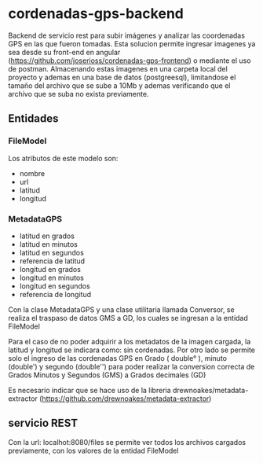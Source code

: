 # cordenadas-gps-backend
Backend de servicio rest para subir imágenes y analizar las coordenadas GPS en las que fueron tomadas.
Esta solucion permite ingresar imagenes ya sea desde su front-end en angular (https://github.com/joserioss/cordenadas-gps-frontend) o mediante el uso de postman.
Almacenando estas imagenes en una carpeta local del proyecto y ademas en una base de datos (postgreesql), limitandose el tamaño del archivo que se sube a 10Mb 
y ademas verificando que el archivo que se suba no exista previamente.

## Entidades
### FileModel
Los atributos de este modelo son: 
- nombre
- url
- latitud
- longitud

### MetadataGPS
- latitud en grados
- latitud en minutos
- latitud en segundos
- referencia de latitud
- longitud en grados
- longitud en minutos
- longitud en segundos
- referencia de longitud

Con la clase MetadataGPS y una clase utilitaria llamada Conversor, se realiza el traspaso de datos GMS a GD, los cuales se ingresan a la entidad FileModel

Para el caso de no poder adquirir a los metadatos de la imagen cargada, la latitud y longitud se indicara como: sin cordenadas.
Por otro lado se permite solo el ingreso de las cordenadas GPS en Grado ( double° ), minuto (double') y segundo (double'') 
para poder realizar la conversion correcta de Grados Minutos y Segundos (GMS) a Grados decimales (GD)

Es necesario indicar que se hace uso de la libreria drewnoakes/metadata-extractor (https://github.com/drewnoakes/metadata-extractor)

## servicio REST
Con la url: localhot:8080/files se permite ver todos los archivos cargados previamente, con los valores de la entidad FileModel
